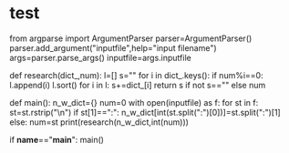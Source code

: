 # test

from argparse import ArgumentParser
parser=ArgumentParser()
parser.add_argument("inputfile",help="input filename")
args=parser.parse_args()
inputfile=args.inputfile

def research(dict_,num):
    l=[]
    s=""
    for i in dict_.keys():
        if num%i==0:
            l.append(i)
    l.sort()
    for i in l:
        s+=dict_[i]
    return s if not s=="" else num

def main():
    n_w_dict={}
    num=0
    with open(inputfile) as f:
        for st in f:
            st=st.rstrip("\n")
            if st[1]==":":
                n_w_dict[int(st.split(":")[0])]=st.split(":")[1]
            else:
                num=st
        print(research(n_w_dict,int(num)))

if __name__=="__main__":
    main()
